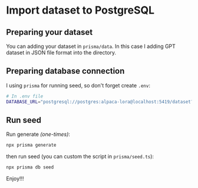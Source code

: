 # Import dataset to PostgreSQL

## Preparing your dataset

You can adding your dataset in `prisma/data`. In this case I adding GPT dataset in JSON file format into the directory.

## Preparing database connection

I using `prisma` for running seed, so don't forget create `.env`:

```sh
# In .env file
DATABASE_URL="postgresql://postgres:alpaca-lora@localhost:5419/dataset?schema=public"
```

## Run seed

Run generate *(one-times)*:

```sh
npx prisma generate
```

then run seed (you can custom the script in `prisma/seed.ts`):

```sh
npx prisma db seed
```

Enjoy!!!
